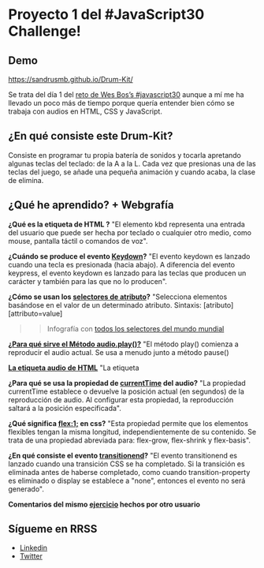 # Proyecto 1 del #JavaScript30 Challenge! 

## Demo
https://sandrusmb.github.io/Drum-Kit/

Se trata del día 1 del [reto de Wes Bos’s #javascript30](https://javascript30.com/) aunque a mí me ha llevado un poco más de tiempo porque quería entender bien cómo se trabaja con audios en HTML, CSS y JavaScript.

## ¿En qué consiste este Drum-Kit?

Consiste en programar tu propia batería de sonidos y tocarla apretando algunas teclas del teclado: de la A a la L. Cada vez que presionas una de las teclas del juego, se añade una pequeña animación y cuando acaba, la clase de elimina. 

## ¿Qué he aprendido? + Webgrafía

**¿Qué es la etiqueta de HTML [<kdb></kdb>](https://www.htmlquick.com/es/reference/tags/kbd.html)?** "El elemento kbd representa una entrada del usuario que puede ser hecha por teclado o cualquier otro medio, como mouse, pantalla táctil o comandos de voz".

**¿Cuándo se produce el evento [Keydown](https://developer.mozilla.org/es/docs/Web/API/Document/keydown_event)?** "El evento keydown es lanzado cuando una tecla es presionada (hacia abajo). A diferencia del evento keypress, el evento keydown es lanzado para las teclas que producen un carácter y también para las que no lo producen".

**¿Cómo se usan los [selectores de atributo](https://developer.mozilla.org/es/docs/Web/CSS/Selectores_CSS)?** "Selecciona elementos basándose en el valor de un determinado atributo.
Sintaxis: [atributo] [attributo=value]

>> Infografía con [todos los selectores del mundo mundial](https://appletree.or.kr/quick_reference_cards/CSS/CSS%20selectors%20cheatsheet.pdf)

[**¿Para qué sirve el Método audio.play()?**](https://www.w3schools.com/jsref/met_audio_play.asp) "El método play() comienza a reproducir el audio actual. Se usa a menudo junto a método pause()

**[La etiqueta audio de HTML](https://lenguajehtml.com/p/html/multimedia/etiquetas-html-de-audio)** "La etiqueta <audio> de HTML5 especifica una forma estándar de incrustar audio en una página web. Se le pueden añadir atributos de controles de audio, como reproducción, pausa y volumen".

**¿Para qué se usa la propiedad de [currentTime](https://www.w3schools.com/jsref/prop_audio_currenttime.asp) del audio?** "La propiedad currentTime establece o devuelve la posición actual (en segundos) de la reproducción de audio. Al configurar esta propiedad, la reproducción saltará a la posición especificada".

**¿Qué significa [flex:1;](https://www.w3schools.com/cssref/css3_pr_flex.asp) en css?** "Esta propiedad permite que los elementos flexibles tengan la misma longitud, independientemente de su contenido. Se trata de una propiedad abreviada para: flex-grow, flex-shrink y flex-basis".

**¿En qué consiste el evento [transitionend](https://developer.mozilla.org/es/docs/Web/Events/transitionend)?** "El evento transitionend es lanzado cuando una transición CSS se ha completado. Si la transición es eliminada antes de haberse completado, como cuando transition-property es eliminado o display se establece a "none", entonces el evento no será generado".

**Comentarios del mismo [ejercicio](https://thigpendesigns.com/coding/code-javascript-challenge-drumkit) hechos por otro usuario**


## Sígueme en RRSS

- [Linkedin](https://www.linkedin.com/in/sandramartinbartolome/)
- [Twitter](https://twitter.com/by_sandrusmb)
